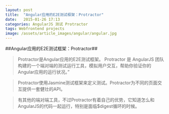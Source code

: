 ```yaml
---
layout: post
title:  "Angular应用的E2E测试框架：Protractor"
date:   2015-01-26 17:13
categories: AngularJS 测试 Protractor 
tags: Webfrontend projects
image: /assets/article_images/angular/angular.jpg
---
```

##Angular应用的E2E测试框架：Protractor##
>Protractor是Angular应用的E2E测试框架。
>Protractor 是 AngularJS 团队构建的一个端对端的测试运行工具，模拟用户交互，帮助你验证你的Angular应用的运行状况。”

>Protractor使用Jasmine测试框架来定义测试。Protractor为不同的页面交互提供一套健壮的API。

>有其他的端对端工具，不过Protractor有着自己的优势，它知道怎么和AngularJS的代码一起运行，特别是面临$digest循环的时候。  

